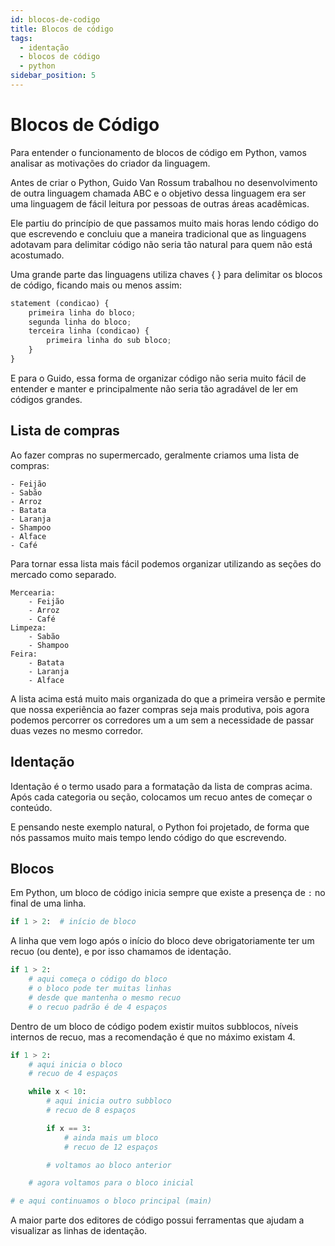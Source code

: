 ```yaml
---
id: blocos-de-codigo
title: Blocos de código
tags:
  - identação
  - blocos de código 
  - python
sidebar_position: 5
---
```


# Blocos de Código

Para entender o funcionamento de blocos de código em Python, vamos analisar as
motivações do criador da linguagem.

Antes de criar o Python, Guido Van Rossum trabalhou no desenvolvimento de outra
linguagem chamada ABC e o objetivo dessa linguagem era ser uma linguagem de
fácil leitura por pessoas de outras áreas acadêmicas.

Ele partiu do princípio de que passamos muito mais horas lendo código do que
escrevendo e concluiu que a maneira tradicional que as linguagens adotavam para
delimitar código não seria tão natural para quem não está acostumado.

Uma grande parte das linguagens utiliza chaves { } para delimitar os blocos de
código, ficando mais ou menos assim:

```python
statement (condicao) {
    primeira linha do bloco;
    segunda linha do bloco;
    terceira linha (condicao) {
        primeira linha do sub bloco;
    }
}
```

E para o Guido, essa forma de organizar código não seria muito fácil de
entender e manter e principalmente não seria tão agradável de ler em códigos
grandes.

## Lista de compras

Ao fazer compras no supermercado, geralmente criamos uma lista de compras:

```
- Feijão
- Sabão
- Arroz
- Batata
- Laranja
- Shampoo
- Alface
- Café
```

Para tornar essa lista mais fácil podemos organizar utilizando as seções do
mercado como separado.

```
Mercearia:
    - Feijão
    - Arroz
    - Café
Limpeza:
    - Sabão
    - Shampoo
Feira:
    - Batata
    - Laranja
    - Alface
```

A lista acima está muito mais organizada do que a primeira versão e permite que
nossa experiência ao fazer compras seja mais produtiva, pois agora podemos
percorrer os corredores um a um sem a necessidade de passar duas vezes no mesmo
corredor.

## Identação

Identação é o termo usado para a formatação da lista de compras acima. Após
cada categoria ou seção, colocamos um recuo antes de começar o conteúdo.

E pensando neste exemplo natural, o Python foi projetado, de forma que nós
passamos muito mais tempo lendo código do que escrevendo.

## Blocos

Em Python, um bloco de código inicia sempre que existe a presença de `:` no
final de uma linha.

```python
if 1 > 2:  # início de bloco
```

A linha que vem logo após o início do bloco deve obrigatoriamente ter um
recuo (ou dente), e por isso chamamos de identação.

```python
if 1 > 2:
    # aqui começa o código do bloco
    # o bloco pode ter muitas linhas
    # desde que mantenha o mesmo recuo
    # o recuo padrão é de 4 espaços
```

Dentro de um bloco de código podem existir muitos subblocos, níveis internos de
recuo, mas a recomendação é que no máximo existam 4.

```python
if 1 > 2:
    # aqui inicia o bloco
    # recuo de 4 espaços

    while x < 10:
        # aqui inicia outro subbloco
        # recuo de 8 espaços

        if x == 3:
            # ainda mais um bloco
            # recuo de 12 espaços

        # voltamos ao bloco anterior

    # agora voltamos para o bloco inicial

# e aqui continuamos o bloco principal (main)
```

A maior parte dos editores de código possui ferramentas que ajudam a visualizar
as linhas de identação.


